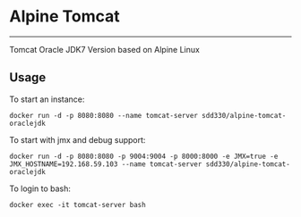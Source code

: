 
# Alpine Tomcat
------------
Tomcat Oracle JDK7 Version based on Alpine Linux

## Usage

To start an instance:

	docker run -d -p 8080:8080 --name tomcat-server sdd330/alpine-tomcat-oraclejdk

To start with jmx and debug support:

	docker run -d -p 8080:8080 -p 9004:9004 -p 8000:8000 -e JMX=true -e JMX_HOSTNAME=192.168.59.103 --name tomcat-server sdd330/alpine-tomcat-oraclejdk

To login to bash:
	
	docker exec -it tomcat-server bash


